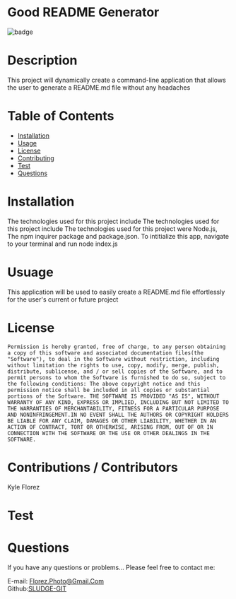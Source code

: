 # Good README Generator

  ![badge](https://img.shields.io/badge/License-MIT-Green)

# Description
This project will dynamically create a command-line application that allows the user to generate a README.md file without any headaches

# Table of Contents

* [Installation](#Installation)
* [Usage](#Usage)
* [License](#License)
* [Contributing](#Contributions-/-Contributors)
* [Test](#Test)
* [Questions](#Questions)
 
# Installation
The technologies used for this project include The technologies used for this project include The technologies used for this project were Node.js, The npm inquirer package and package.json. To intitialize this app, navigate to your terminal and run node index.js


# Usuage
This application will be used to easily create a README.md file effortlessly for the user's current or future project

# License
    Permission is hereby granted, free of charge, to any person obtaining a copy of this software and associated documentation files(the "Software"), to deal in the Software without restriction, including without limitation the rights to use, copy, modify, merge, publish, distribute, sublicense, and / or sell copies of the Software, and to permit persons to whom the Software is furnished to do so, subject to the following conditions: The above copyright notice and this permission notice shall be included in all copies or substantial portions of the Software. THE SOFTWARE IS PROVIDED "AS IS", WITHOUT WARRANTY OF ANY KIND, EXPRESS OR IMPLIED, INCLUDING BUT NOT LIMITED TO THE WARRANTIES OF MERCHANTABILITY, FITNESS FOR A PARTICULAR PURPOSE AND NONINFRINGEMENT.IN NO EVENT SHALL THE AUTHORS OR COPYRIGHT HOLDERS BE LIABLE FOR ANY CLAIM, DAMAGES OR OTHER LIABILITY, WHETHER IN AN ACTION OF CONTRACT, TORT OR OTHERWISE, ARISING FROM, OUT OF OR IN CONNECTION WITH THE SOFTWARE OR THE USE OR OTHER DEALINGS IN THE SOFTWARE.

# Contributions / Contributors
Kyle Florez

# Test



# Questions
If you have any questions or problems... Please feel free to contact me:

E-mail: Florez.Photo@Gmail.Com        
Github:[SLUDGE-GIT](https://github.com/SLUDGE-GIT)
